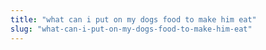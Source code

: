 ```yaml
---
title: "what can i put on my dogs food to make him eat"
slug: "what-can-i-put-on-my-dogs-food-to-make-him-eat"
---
```


